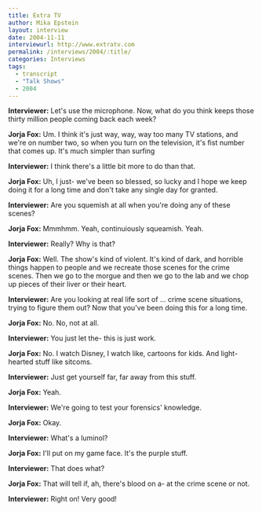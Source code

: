 ```yaml
---
title: Extra TV
author: Mika Epstein
layout: interview
date: 2004-11-11
interviewurl: http://www.extratv.com  
permalink: /interviews/2004/:title/
categories: Interviews
tags:
  - transcript
  - "Talk Shows"
  - 2004
---
```


**Interviewer:** Let's use the microphone. Now, what do you think keeps those thirty million people coming back each week?

**Jorja Fox:** Um. I think it's just way, way, way too many TV stations, and we're on number two, so when you turn on the television, it's fist number that comes up. It's much simpler than surfing

**Interviewer:** I think there's a little bit more to do than that.

**Jorja Fox:** Uh, I just- we've been so blessed, so lucky and I hope we keep doing it for a long time and don't take any single day for granted.

**Interviewer:** Are you squemish at all when you're doing any of these scenes?

**Jorja Fox:** Mmmhmm. Yeah, continuiously squeamish. Yeah.

**Interviewer:** Really? Why is that?

**Jorja Fox:** Well. The show's kind of violent. It's kind of dark, and horrible things happen to people and we recreate those scenes for the crime scenes. Then we go to the morgue and then we go to the lab and we chop up pieces of their liver or their heart.

**Interviewer:** Are you looking at real life sort of ... crime scene situations, trying to figure them out? Now that you've been doing this for a long time.

**Jorja Fox:** No. No, not at all.

**Interviewer:** You just let the- this is just work.

**Jorja Fox:** No. I watch Disney, I watch like, cartoons for kids. And light-hearted stuff like sitcoms.

**Interviewer:** Just get yourself far, far away from this stuff.

**Jorja Fox:** Yeah.

**Interviewer:** We're going to test your forensics' knowledge.

**Jorja Fox:** Okay.

**Interviewer:** What's a luminol?

**Jorja Fox:** I'll put on my game face. It's the purple stuff.

**Interviewer:** That does what?

**Jorja Fox:** That will tell if, ah, there's blood on a- at the crime scene or not.

**Interviewer:** Right on! Very good!